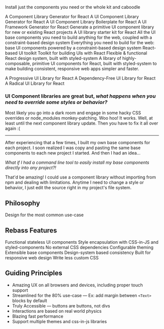 
Install just the components you need or the whole kit and caboodle



A Component Library Generator for React
A UI Component Library Generator for React
A UI Component Library Boilerplate for React
A UI Framework Generator for React
Generate a primitive UI component library for new or existing React projects
A UI library starter kit for React
  All the UI base components you need to build anything for the web, coupled with a constraint-based design system
  Everything you need to build for the web: base UI components powered by a constraint-based design system
React-based UI toolkit
Toolkit for building UIs with React
Flexible & functional React design system, built with styled-system
A library of highly-composable, primitive UI components for React, built with styled-system to make building consistent, responsive web apps simpler and faster.

A Progressive UI Library for React
A Dependency-Free UI Library for React
A Radical UI Library for React



### UI Component libraries are great but, *what happens when you need to override some styles or behavior?*

Most likely you go into a dark room and engage in some hacky CSS overrides or node_modules monkey-patching. Woo hoo! It works. Well, at least until the next component library update. Then you have to fix it all over again :(

---

After experiencing that a few times, I built my own base components for each project. I soon realized I was copy and pasting the same base components to each new project I started. And then I had an idea...

*What if I had a command line tool to easily install my base components directly into any project?!*

That'd be amazing! I could use a component library without importing from npm and dealing with limitations. Anytime I need to change a style or behavior, I just edit the source right in my project's file system.


## Philosophy

Design for the most common use-case


## Rebass Features

Functional stateless UI components
Style encapsulation with CSS-in-JS and styled-components
No external CSS dependencies
Configurable theming
Extensible base components
Design-system based consistency
Built for responsive web design
Write less custom CSS



## Guiding Principles

- Amazing UX on all browsers and devices, including proper touch support
- Streamlined for the 80% use-case — Ex: add margin between `<Text>` blocks by default
- Truly Accessible — buttons are buttons, not divs
- Interactions are based on real world physics
- Blazing fast performance
- Support multiple themes and css-in-js libraries

